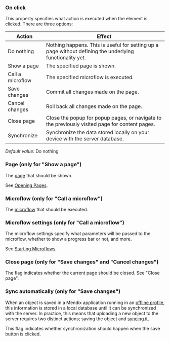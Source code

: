 ### On click

This property specifies what action is executed when the element is clicked. There are three options:

| Action | Effect |
| --- | --- |
| Do nothing | Nothing happens. This is useful for setting up a page without defining the underlying functionality yet. |
| Show a page | The specified page is shown. |
| Call a microflow | The specified microflow is executed. |
| Save changes | Commit all changes made on the page.  |
| Cancel changes | Roll back all changes made on the page. |
| Close page | Close the popup for popup pages, or navigate to the previously visited page for content pages. |
| Synchronize | Synchronize the data stored locally on your device with the server database. |

_Default value:_ Do nothing

### Page (only for "Show a page")

The [page](page) that should be shown.

See [Opening Pages](opening-pages).

### Microflow (only for "Call a microflow")

The [microflow](microflow) that should be executed.

### Microflow settings (only for "Call a microflow")

The microflow settings specify what parameters will be passed to the microflow, whether to show a progress bar or not, and more.

See [Starting Microflows](starting-microflows).

### Close page (only for "Save changes" and "Cancel changes")

The flag indicates whether the current page should be closed. See "Close page".

### Sync automatically (only for "Save changes")

When an object is saved in a Mendix application running in an [offline profile](hybrid-phone-profile), this information is stored in a local database until it can be synchronized with the server. In practice, this means that uploading a new object to the server requires two distinct actions; saving the object and [syncing it.](offline#synchronization)

This flag indicates whether synchronization should happen when the save button is clicked.
